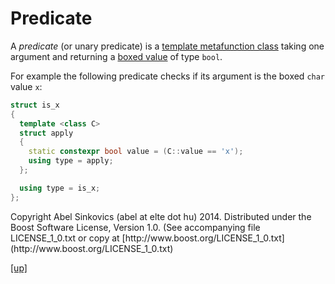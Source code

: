 # Predicate

A _predicate_ (or unary predicate) is a [template metafunction
class](metafunction_class.html) taking one argument and returning a [boxed
value](boxed_value.html) of type `bool`.

For example the following predicate checks if its argument is the boxed `char`
value `x`:

```cpp
struct is_x
{
  template <class C>
  struct apply
  {
    static constexpr bool value = (C::value == 'x');
    using type = apply;
  };

  using type = is_x;
};
```

<p class="copyright">
Copyright Abel Sinkovics (abel at elte dot hu) 2014.
Distributed under the Boost Software License, Version 1.0.
(See accompanying file LICENSE_1_0.txt or copy at
[http://www.boost.org/LICENSE_1_0.txt](http://www.boost.org/LICENSE_1_0.txt)
</p>

[[up]](reference.html)

